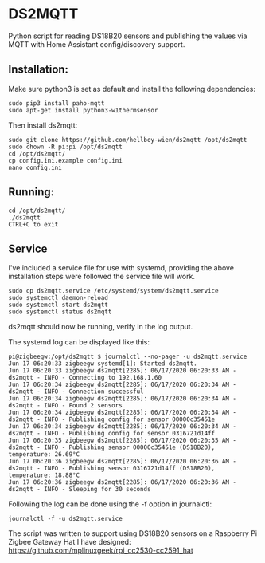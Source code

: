 # DS2MQTT
Python script for reading DS18B20 sensors and publishing the values via MQTT with Home Assistant config/discovery support.

## Installation:

Make sure python3 is set as default and install the following dependencies:

```
sudo pip3 install paho-mqtt
sudo apt-get install python3-w1thermsensor
```

Then install ds2mqtt:

```
sudo git clone https://github.com/hellboy-wien/ds2mqtt /opt/ds2mqtt
sudo chown -R pi:pi /opt/ds2mqtt
cd /opt/ds2mqtt/
cp config.ini.example config.ini
nano config.ini
```

## Running:

```
cd /opt/ds2mqtt/
./ds2mqtt
CTRL+C to exit
```

## Service
I've included a service file for use with systemd, providing the above installation steps were followed the service file will work.

```
sudo cp ds2mqtt.service /etc/systemd/system/ds2mqtt.service
sudo systemctl daemon-reload
sudo systemctl start ds2mqtt
sudo systemctl status ds2mqtt
```

ds2mqtt should now be running, verify in the log output.

The systemd log can be displayed like this:

```
pi@zigbeegw:/opt/ds2mqtt $ journalctl --no-pager -u ds2mqtt.service
Jun 17 06:20:33 zigbeegw systemd[1]: Started ds2mqtt.
Jun 17 06:20:33 zigbeegw ds2mqtt[2285]: 06/17/2020 06:20:33 AM - ds2mqtt - INFO - Connecting to 192.168.1.60
Jun 17 06:20:34 zigbeegw ds2mqtt[2285]: 06/17/2020 06:20:34 AM - ds2mqtt - INFO - Connection successful
Jun 17 06:20:34 zigbeegw ds2mqtt[2285]: 06/17/2020 06:20:34 AM - ds2mqtt - INFO - Found 2 sensors
Jun 17 06:20:34 zigbeegw ds2mqtt[2285]: 06/17/2020 06:20:34 AM - ds2mqtt - INFO - Publishing config for sensor 00000c35451e
Jun 17 06:20:34 zigbeegw ds2mqtt[2285]: 06/17/2020 06:20:34 AM - ds2mqtt - INFO - Publishing config for sensor 0316721d14ff
Jun 17 06:20:35 zigbeegw ds2mqtt[2285]: 06/17/2020 06:20:35 AM - ds2mqtt - INFO - Publishing sensor 00000c35451e (DS18B20), temperature: 26.69°C
Jun 17 06:20:36 zigbeegw ds2mqtt[2285]: 06/17/2020 06:20:36 AM - ds2mqtt - INFO - Publishing sensor 0316721d14ff (DS18B20), temperature: 18.88°C
Jun 17 06:20:36 zigbeegw ds2mqtt[2285]: 06/17/2020 06:20:36 AM - ds2mqtt - INFO - Sleeping for 30 seconds

```

Following the log can be done using the -f option in journalctl:
```
journalctl -f -u ds2mqtt.service
```

The script was written to support using DS18B20 sensors on a Raspberry Pi Zigbee Gateway Hat I have designed:
https://github.com/mplinuxgeek/rpi_cc2530-cc2591_hat
